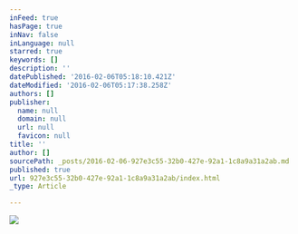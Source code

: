 ```yaml
---
inFeed: true
hasPage: true
inNav: false
inLanguage: null
starred: true
keywords: []
description: ''
datePublished: '2016-02-06T05:18:10.421Z'
dateModified: '2016-02-06T05:17:38.258Z'
authors: []
publisher:
  name: null
  domain: null
  url: null
  favicon: null
title: ''
author: []
sourcePath: _posts/2016-02-06-927e3c55-32b0-427e-92a1-1c8a9a31a2ab.md
published: true
url: 927e3c55-32b0-427e-92a1-1c8a9a31a2ab/index.html
_type: Article

---
```

![](https://the-grid-user-content.s3-us-west-2.amazonaws.com/a50f7636-0197-47a4-9957-9a48d7b00ad0.png)